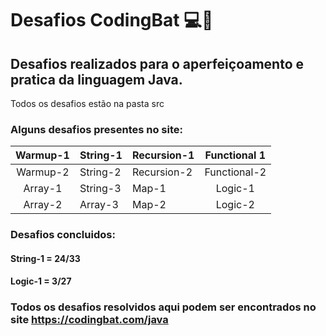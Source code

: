 # Desafios CodingBat 💻🦇

## Desafios realizados para o aperfeiçoamento e pratica da linguagem Java.
<p>Todos os desafios estão na pasta src </p>

### Alguns desafios presentes no site:

| Warmup-1 | String-1 | Recursion-1 | Functional 1 |
| :------: | -------- | ----------- | :----------: |
| Warmup-2 | String-2 | Recursion-2 | Functional-2 |
| Array-1  | String-3 | Map-1       |   Logic-1    |
| Array-2  | Array-3  | Map-2       |   Logic-2    |

### Desafios concluidos:
#### String-1 = 24/33
#### Logic-1 = 3/27

### Todos os desafios resolvidos aqui podem ser encontrados no site https://codingbat.com/java
